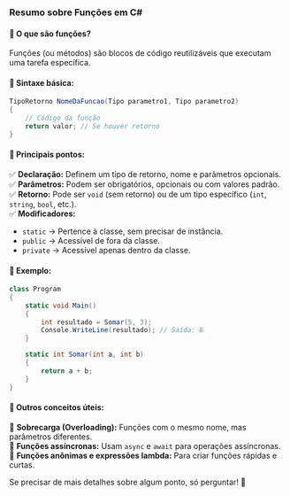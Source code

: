 ### Resumo sobre Funções em C#  

#### 📌 **O que são funções?**  
Funções (ou métodos) são blocos de código reutilizáveis que executam uma tarefa específica.  

#### 📌 **Sintaxe básica:**  
```csharp
TipoRetorno NomeDaFuncao(Tipo parametro1, Tipo parametro2)  
{  
    // Código da função  
    return valor; // Se houver retorno  
}
```

#### 📌 **Principais pontos:**  
✅ **Declaração:** Definem um tipo de retorno, nome e parâmetros opcionais.  
✅ **Parâmetros:** Podem ser obrigatórios, opcionais ou com valores padrão.  
✅ **Retorno:** Pode ser `void` (sem retorno) ou de um tipo específico (`int`, `string`, `bool`, etc.).  
✅ **Modificadores:**  
   - `static` → Pertence à classe, sem precisar de instância.  
   - `public` → Acessível de fora da classe.  
   - `private` → Acessível apenas dentro da classe.  

#### 📌 **Exemplo:**  
```csharp
class Program  
{  
    static void Main()  
    {  
        int resultado = Somar(5, 3);  
        Console.WriteLine(resultado); // Saída: 8  
    }  

    static int Somar(int a, int b)  
    {  
        return a + b;  
    }  
}
```

#### 📌 **Outros conceitos úteis:**  
🔹 **Sobrecarga (Overloading):** Funções com o mesmo nome, mas parâmetros diferentes.  
🔹 **Funções assíncronas:** Usam `async` e `await` para operações assíncronas.  
🔹 **Funções anônimas e expressões lambda:** Para criar funções rápidas e curtas.  

Se precisar de mais detalhes sobre algum ponto, só perguntar! 🚀
